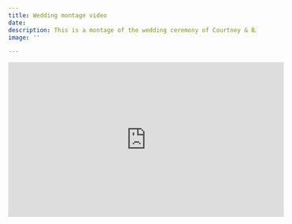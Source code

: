```yaml
---
title: Wedding montage video
date: 
description: This is a montage of the wedding ceremony of Courtney & BJ
image: ''

---
```

<iframe width="560" height="315" src="https://www.youtube.com/embed/qK60GN6X7b8" title="YouTube video player" frameborder="0" allow="accelerometer; autoplay; clipboard-write; encrypted-media; gyroscope; picture-in-picture" allowfullscreen></iframe>
